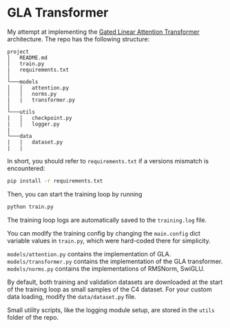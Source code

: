 # GLA Transformer
My attempt at implementing the [Gated Linear Attention Transformer](https://www.alphaxiv.org/abs/2312.06635) architecture. The repo has the following structure:  
```
project
│   README.md
│   train.py
|   requirements.txt
│
└───models
│   │   attention.py
│   │   norms.py
|   |   transformer.py
│   
└───utils
|   │   checkpoint.py
|   │   logger.py
|
└───data
|   |   dataset.py
|   |
```  
In short, you should refer to `requirements.txt` if a versions mismatch is encountered:
```bash
pip install -r requirements.txt
```
Then, you can start the training loop by running
```bash
python train.py
```
The training loop logs are automatically saved to the `training.log` file.  

You can modify the training config by changing the `main.config` dict variable values in `train.py`, which were hard-coded there for simplicity.  

`models/attention.py` contains the implementation of GLA.  
`models/transformer.py` contains the implementation of the GLA transformer.  
`models/norms.py` contains the implementations of RMSNorm, SwiGLU.  

By default, both training and validation datasets are downloaded at the start of the training loop as small samples of the C4 dataset. For your custom data loading, modify the `data/dataset.py` file.

Small utility scripts, like the logging module setup, are stored in the `utils` folder of the repo.